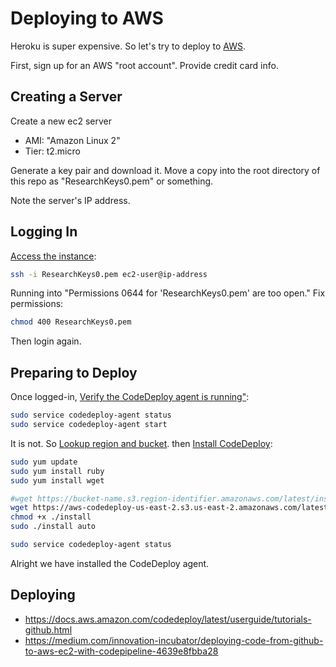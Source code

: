 
# Deploying to AWS

Heroku is super expensive. So let's try to deploy to [AWS](https://aws.amazon.com/).

First, sign up for an AWS "root account". Provide credit card info.

## Creating a Server

Create a new ec2 server
  + AMI: "Amazon Linux 2"
  + Tier: t2.micro

Generate a key pair and download it. Move a copy into the root directory of this repo as "ResearchKeys0.pem" or something.

Note the server's IP address.

## Logging In

[Access the instance](https://docs.aws.amazon.com/AWSEC2/latest/UserGuide/AccessingInstancesLinux.html):

```sh
ssh -i ResearchKeys0.pem ec2-user@ip-address
```

Running into "Permissions 0644 for 'ResearchKeys0.pem' are too open." Fix permissions:

```sh
chmod 400 ResearchKeys0.pem
```

Then login again.

## Preparing to Deploy

Once logged-in, [Verify the CodeDeploy agent is running"](https://docs.aws.amazon.com/codedeploy/latest/userguide/codedeploy-agent-operations-verify.html):

```sh
sudo service codedeploy-agent status
sudo service codedeploy-agent start
```

It is not. So [Lookup region and bucket](https://docs.aws.amazon.com/codedeploy/latest/userguide/resource-kit.html#resource-kit-bucket-names).
 then [Install CodeDeploy](https://docs.aws.amazon.com/codedeploy/latest/userguide/codedeploy-agent-operations-install-linux.html):

```sh
sudo yum update
sudo yum install ruby
sudo yum install wget

#wget https://bucket-name.s3.region-identifier.amazonaws.com/latest/install
wget https://aws-codedeploy-us-east-2.s3.us-east-2.amazonaws.com/latest/install
chmod +x ./install
sudo ./install auto

sudo service codedeploy-agent status
```


Alright we have installed the CodeDeploy agent.


## Deploying

  + https://docs.aws.amazon.com/codedeploy/latest/userguide/tutorials-github.html
  + https://medium.com/innovation-incubator/deploying-code-from-github-to-aws-ec2-with-codepipeline-4639e8fbba28
